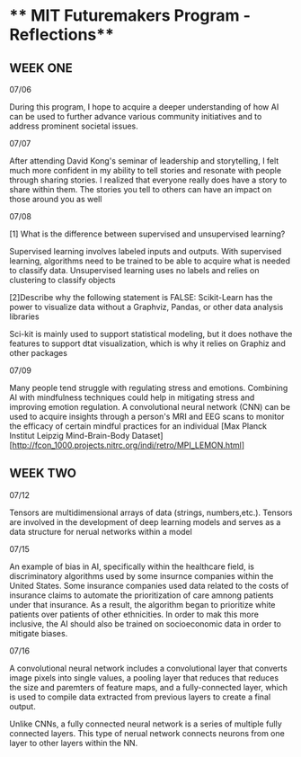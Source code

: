 # ** MIT Futuremakers Program - Reflections**

## **WEEK ONE**

07/06 

During this program, I hope to acquire a deeper understanding of how AI can be used to further advance various community initiatives and to address prominent societal issues.

07/07 

 After attending David Kong's seminar of leadership and storytelling, I felt much more confident in my ability to tell stories and resonate with people through sharing stories. I realized that everyone really does have a story to share within them. The stories you tell to others can have an impact on those around you as well

07/08 

[1] What is the difference between supervised and unsupervised learning? 

 
Supervised learning involves labeled inputs and outputs. With supervised learning, algorithms need to be trained to be able to acquire what is needed to classify data. Unsupervised learning uses no labels and relies on clustering to classify objects

[2]Describe why the following statement is FALSE: Scikit-Learn has the
power to visualize data without a Graphviz, Pandas, or other data analysis libraries

Sci-kit is mainly used to support statistical modeling, but it does nothave the features to support dtat visualization, which is why it relies on Graphiz and other packages 

07/09 

 Many people tend struggle with regulating stress and emotions. Combining AI with mindfulness techniques could help in mitigating stress and improving emotion regulation.
A convolutional neural network (CNN) can be used to acquire insights through a person's MRI and EEG scans to monitor the efficacy of certain mindful practices for an individual
[Max Planck Institut Leipzig Mind-Brain-Body Dataset][http://fcon_1000.projects.nitrc.org/indi/retro/MPI_LEMON.html]

## **WEEK TWO**

07/12 

 Tensors are multidimensional arrays of data (strings, numbers,etc.). Tensors are involved in the development of deep learning models and serves as a data structure for nerual networks within a model


07/15 

 An example of bias in AI, specifically within the healthcare field, is discriminatory algorithms used by some insurnce companies within the United States. Some insurance companies used data related to the costs of insurance claims to automate the prioritization of care amnong patients under that insurance. As a result, the algorithm began to prioritize white patients over patients of other ethnicities. In order to mak this more inclusive, the AI should also be trained on socioeconomic data in order to mitigate biases.

 07/16

A convolutional neural network includes a convolutional layer that converts image pixels into single values, a pooling layer that reduces that reduces the size and paremters of feature maps, and a fully-connected layer, which is used to compile data extracted from previous layers to create a final output.

Unlike CNNs, a fully connected neural network is a series of multiple fully connected layers. This type of nerual network connects neurons from one layer to other layers within the NN.
